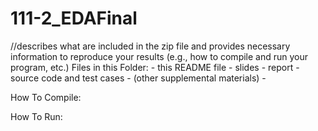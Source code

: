 # 111-2_EDAFinal
//describes what are included in the zip file and provides necessary information to reproduce your results (e.g., how to compile and run your program, etc.)
Files in this Folder:
    - this README file
    - slides
    - report
    - source code and test cases
    - (other supplemental materials)
        - 

How To Compile:


How To Run:
